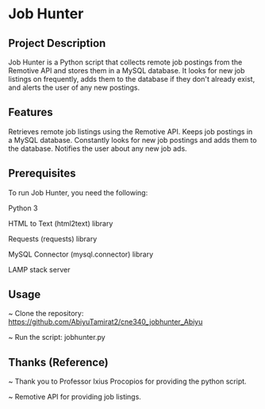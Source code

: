 # Job Hunter

## Project Description
Job Hunter is a Python script that collects remote job postings from the Remotive API and stores them in a MySQL database. It looks for new job listings on frequently, adds them to the database if they don't already exist, and alerts the user of any new postings.

## Features
 Retrieves remote job listings using the Remotive API.
 Keeps job postings in a MySQL database.
 Constantly looks for new job postings and adds them to the database.
 Notifies the user about any new job ads.

## Prerequisites
 To run Job Hunter, you need the following:

 Python 3 

 HTML to Text (html2text) library

 Requests (requests) library

 MySQL Connector (mysql.connector) library

 LAMP stack server

## Usage
~ Clone the repository: https://github.com/AbiyuTamirat2/cne340_jobhunter_Abiyu

~ Run the script: jobhunter.py

## Thanks (Reference)
~ Thank you to Professor Ixius Procopios for providing the python script.

~ Remotive API for providing job listings.
